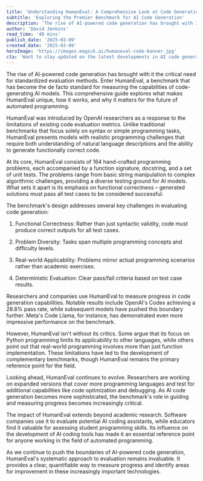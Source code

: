 ```yaml
---
title: 'Understanding HumanEval: A Comprehensive Look at Code Generation Benchmarking'
subtitle: 'Exploring the Premier Benchmark for AI Code Generation'
description: 'The rise of AI-powered code generation has brought with it the critical need for standardized evaluation methods. Enter HumanEval, a benchmark that has become the de facto standard for measuring the capabilities of code-generating AI models. This comprehensive guide explores what makes HumanEval unique, how it works, and why it matters for the future of automated programming.'
author: 'David Jenkins'
read_time: '40 mins'
publish_date: '2025-03-09'
created_date: '2025-03-09'
heroImage: 'https://images.magick.ai/humaneval-code-banner.jpg'
cta: 'Want to stay updated on the latest developments in AI code generation and benchmarking? Follow us on LinkedIn for regular insights and analysis from industry experts.'
---
```


The rise of AI-powered code generation has brought with it the critical need for standardized evaluation methods. Enter HumanEval, a benchmark that has become the de facto standard for measuring the capabilities of code-generating AI models. This comprehensive guide explores what makes HumanEval unique, how it works, and why it matters for the future of automated programming.

HumanEval was introduced by OpenAI researchers as a response to the limitations of existing code evaluation metrics. Unlike traditional benchmarks that focus solely on syntax or simple programming tasks, HumanEval presents models with realistic programming challenges that require both understanding of natural language descriptions and the ability to generate functionally correct code.

At its core, HumanEval consists of 164 hand-crafted programming problems, each accompanied by a function signature, docstring, and a set of unit tests. The problems range from basic string manipulation to complex algorithmic challenges, providing a diverse testing ground for AI models. What sets it apart is its emphasis on functional correctness – generated solutions must pass all test cases to be considered successful.

The benchmark's design addresses several key challenges in evaluating code generation:

1. Functional Correctness: Rather than just syntactic validity, code must produce correct outputs for all test cases.

2. Problem Diversity: Tasks span multiple programming concepts and difficulty levels.

3. Real-world Applicability: Problems mirror actual programming scenarios rather than academic exercises.

4. Deterministic Evaluation: Clear pass/fail criteria based on test case results.

Researchers and companies use HumanEval to measure progress in code generation capabilities. Notable results include OpenAI's Codex achieving a 28.8% pass rate, while subsequent models have pushed this boundary further. Meta's Code Llama, for instance, has demonstrated even more impressive performance on the benchmark.

However, HumanEval isn't without its critics. Some argue that its focus on Python programming limits its applicability to other languages, while others point out that real-world programming involves more than just function implementation. These limitations have led to the development of complementary benchmarks, though HumanEval remains the primary reference point for the field.

Looking ahead, HumanEval continues to evolve. Researchers are working on expanded versions that cover more programming languages and test for additional capabilities like code optimization and debugging. As AI code generation becomes more sophisticated, the benchmark's role in guiding and measuring progress becomes increasingly critical.

The impact of HumanEval extends beyond academic research. Software companies use it to evaluate potential AI coding assistants, while educators find it valuable for assessing student programming skills. Its influence on the development of AI coding tools has made it an essential reference point for anyone working in the field of automated programming.

As we continue to push the boundaries of AI-powered code generation, HumanEval's systematic approach to evaluation remains invaluable. It provides a clear, quantifiable way to measure progress and identify areas for improvement in these increasingly important technologies.